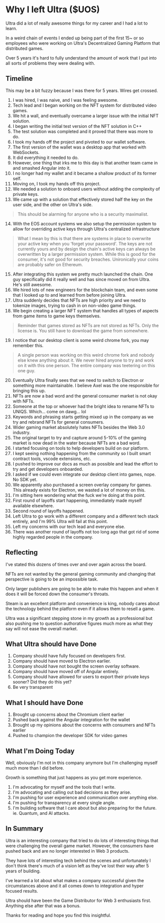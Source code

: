 # Why I left Ultra ($UOS)

Ultra did a lot of really awesome things for my career and I had a lot to learn.

In a weird chain of events I ended up being part of the first 15~ or so employees who were working on Ultra's Decentralized Gaming Platform that distributed games.

Over 5 years it's hard to fully understand the amount of work that I put into all sorts of problems they were dealing with.

## Timeline

This may be a bit fuzzy because I was there for 5 years. Wires get crossed.

1. I was hired, I was naive, and I was feeling awesome.
2. Tech lead and I began working on the NFT system for distributed video games.
3. We hit a wall, and eventually overcame a larger issue with the initial NFT solution.
4. I began writing the initial test version of the NFT solution in C++
5. The test solution was completed and it proved that there was more to do.
6. I took my hands off the project and pivoted to our wallet software.
7. The first version of the wallet was a desktop app that worked with WebSockets.
8. It did everything it needed to do.
9. However, one thing that irks me to this day is that another team came in and smashed Angular into it.
10. I no longer had my wallet and it became a shallow product of its former self.
11. Moving on, I took my hands off this project.
12. We needed a solution to onboard users without adding the complexity of private keys.
13. We came up with a solution that effectively stored half the key on the user side, and the other on Ultra's side.

> This should be alarming for anyone who is a security maximalist.

14. With the EOS account systems we also setup the permission system to allow for overriding active keys through Ultra's centralized infrastructure

> What I mean by this is that there are systems in place to overwrite your active key when you 'forget your password'.
> The keys are not currently yours and by design the chain's active keys can always be overwritten by a larger permission system.
> While this is good for the consumer, it's not good for security breaches. Unironically your coins are probably safer on Ethereum.

15. After integrating this system we pretty much launched the chain. One guy specifically did it really well and has since moved on from Ultra. He's still awesome.
16. We hired lots of new engineers for the blockchain team, and even some that I looked up to and learned from before joining Ultra.
17. Ultra suddenly decides that NFTs are high priority and we need to tokenize images, trying to cash in on non-video game things.
18. We begin creating a larger NFT system that handles all types of aspects from game items to game keys themselves.

> Reminder that games stored as NFTs are not stored as NFTs. Only the license is. You still have to download the game from somewhere.

19. I notice that our desktop client is some weird chrome fork, you may remember this.

> A single person was working on this weird chrome fork and nobody else knew anything about it.
> We never hired anyone to try and work on it with this one person. The entire company was teetering on this one guy.

20. Eventually Ultra finally sees that we need to switch to Electron or something more maintainable. I believe Axel was the one responsible for bringing this up.
21. NFTs are now a bad word and the general consumer market is not okay with NFTs.
22. Someone at the top or whoever had the bright idea to rename NFTs to UNIQS. Which... come on dawg... lol
23. Keywords and phrasing starts getting mixed up in the company as we try and rebrand NFTs for general consumers.
24. Wider gaming market absolutely hates NFTs besides the Web 3.0 industry.
25. The original target to try and capture around 5-10% of the gaming market is now dead in the water because NFTs are a bad word.
26. I started focusing on tools to help developers build on our platform.
27. I kept seeing nothing happening from the community so I built smart contract tools, vscode extensions, etc.
28. I pushed to improve our docs as much as possible and lead the effort to try and get developers onboarded.
29. I asked if we could even integrate our desktop client into games, nope. No SDK yet.
30. We apparently also purchased a screen overlay company for games. This already exists for Electron, we wasted a lot of money on this.
31. I'm sitting here wondering what the fuck we're doing at this point.
32. First round of layoffs start happening, immediately made myself available elsewhere.
33. Second round of layoffs happened.
34. Left Ultra to go work with a different company and a different tech stack entirely, and I'm 99% Ultra will fail at this point.
35. Left my concerns with our tech lead and everyone else.
36. There was another round of layoffs not too long ago that got rid of some highly regarded people in the company.

## Reflecting 

I've stated this dozens of times over and over again across the board.

NFTs are not wanted by the general gaming community and changing that perspective is going to be an impossible task.

Only larger publishers are going to be able to make this happen and when it does it will be forced down the consumer's throats.

Steam is an excellent platform and convenience is king, nobody cares about the technology behind the platform even if it allows them to resell a game.

Ultra was a significant stepping stone in my growth as a professional but also pushing me to question authorative figures much more as what they say will not ease the overall market.

## What Ultra should have Done

1. Company should have fully focused on developers first.
2. Company should have moved to Electron earlier.
3. Company should have not bought the screen overlay software.
5. Company should have moved off of Angular entirely.
6. Company should have allowed for users to export their private keys sooner? Did they do this yet?
7. Be very transparent

## What I should have Done

1. Brought up concerns about the Chromium client earlier
2. Pushed back against the Angular integration for the wallet
3. Brought up my opinions about the concerns with consumers and NFTs earlier
4. Pushed to champion the developer SDK for video games

## What I'm Doing Today

Well, obviously I'm not in this company anymore but I'm challenging myself much more than I did before.

Growth is something that just happens as you get more experience.

1. I'm advocating for myself and the tools that I write.
2. I'm advocating and calling out bad decisions as they arise.
3. I'm pushing for user experience and communication over anything else.
4. I'm pushing for transparency at every single angle.
5. I'm building software that I care about but also preparing for the future. ie. Quantum, and AI attacks.

## In Summary

Ultra is an interesting company that tried to do lots of interesting things that were challenging the overall game market. However, the consumers have pushed back and are no longer interested in Web 3 products. 

They have lots of interesting tech behind the scenes and unfortunately I don't think there's much of a vision left as they've lost their way after 5 years of building.

I've learned a lot about what makes a company successful given the circumstances above and it all comes down to integration and hyper focused results.

Ultra should have been the Game Distributor for Web 3 enthusiasts first. Anything else after that was a bonus.

Thanks for reading and hope you find this insightful.
